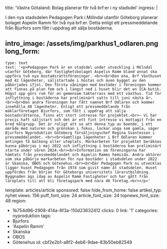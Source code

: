 title: 'Västra Götaland: Bolag planerar för två brf:er i ny stadsdel'
ingress: |
  <p>I den nya stadsdelen Pedagogen Park i Mölndal utanför Göteborg planerar bolaget Aspelin Ramm för två nya brf:er. Detta enligt ett pressmeddelande från Bjurfors som fått i uppdrag att sälja bostäderna.
  </p>
  
intro_image: /assets/img/parkhus1_odlaren.png
long_form:
  -
    type: text
    text: '<p>Pedagogen Park är en stadsdel under utveckling i Mölndal utanför Göteborg, där fastighetsbolaget Aspelin Ramm bland annat ska uppföra två nya bostadsrättsföreningar. <br><br>Den ena, Brf Växthuset med 42 lägenheter, säljstartade i höstas och även bygget av den påbörjades ifjol. Den första våningen med bostäder i föreningen kommer att finnas på plan fem och i längst ned i huset blir det en ICA-butik. Högst upp görs rum för en gemensam takterrass med ett växthus. Tid för inflyttning i bostäderna har preliminärt satts till juni nästa år. <br><br>Den andra föreningen har fått namnet Brf Odlaren och kommer innehålla 48 lägenheter. Enligt ett pressmeddelande från mäklarföretaget Bjurfors, som fått i uppdrag att sälja bostadsrätterna, finns ett stort intresse för projektet.<br>– Vi har precis haft säljstart och det är ett fint intresse vi mottagit från en bred målgrupp. Det är roligt att se att denna typ av boende, i ett område med naturen och grönskan i fokus, lockar unga som gamla, säger Bjurfors Nyproduktion Göteborg försäljningschef Regina Svantesson i pressmeddelandet. <br><br>Samtliga lägenheter i Brf Odlaren kommer antingen få balkong eller uteplats. Markarbeten för projektet beräknas kunna påbörjas i maj 2022 och inflyttning i bostäderna kan preliminärt starta under våren 2024.<br><br>Information om föreningarna har hämtats från pressmeddelandet och Aspelin Ramms hemsida. Andra aktörer som ska påbörja markarbeten för nya bostäder i stadsdelen under 2022 är Skanska, OBOS och Götenehus.<br><br>Där Pedagogen Park nu utvecklas ligger huset Pedagogen från 1974 som givit namn åt stadsdelen. Huset uppfördes från början för Göteborgs universitets lärarutbildning. Byggnaden ägs idag av Aspelin Ramm Fastigheter och har gått från läroplats till att bli företagspark med nära 40 företag.<br></p>'
template: articles/article
sponsored: false
hide_from_home: false
artikel_typ: nyhet
views: 156
puff_font_size: 24
article_font_size: 24
topnews_font_size: 48
region:
  - 1b754d96-2908-414a-8f3a-110d23632412
clicks: 0
link: '1'
categories: nyproduktion
tags:
  - Bjurfors
  - 'Aspelin Ramm'
  - Skanska
  - OBOS
  - Götenehus
id: cbf2e2b1-a8f2-4eb6-9dae-83b50eb82549
